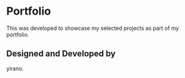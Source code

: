 # Portfolio

This was developed to showcase my selected projects as part of my portfolio. 

## Designed and Developed by
yirano.